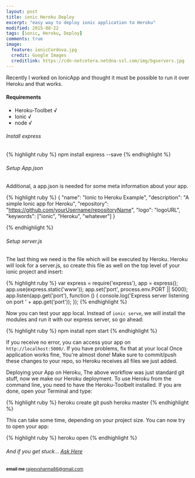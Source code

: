 ```yaml
---
layout: post
title: ionic Heroku Deploy
excerpt: "easy way to deploy ionic application to Heroku"
modified: 2015-08-22
tags: [ionic, Heroku, Deploy]
comments: true
image:
  feature: ionicCordova.jpg
  credit: Google Images
  creditlink: https://cdn-netcetera.netdna-ssl.com/img/bgservers.jpg
---
```


Recently I worked on IonicApp and thought it must be possible to run it over Heroku and that works.

#### Requirements

  * Heroku-Toolbet √
  * Ionic √
  * node √

###### Install express

{% highlight ruby %}
    npm install express --save
{% endhighlight %}

###### Setup App.json

Additional, a app.json is needed for some meta information about your app.

{% highlight ruby %}
{
    "name": "Ionic to Heroku Example",
    "description": "A simple Ionic app for Heroku",
    "repository": "https://github.com/yourUsername/repositoryName",
    "logo": "logoURL",
    "keywords": ["ionic", "Heroku", "whatever"]
}

{% endhighlight %}

###### Setup server.js

The last thing we need is the file which will be executed by Heroku. Heroku will look for a server.js,
so create this file as well on the top level of your ionic project and insert:

{% highlight ruby %}
var express = require('express'),
app = express();
app.use(express.static('www'));
app.set('port', process.env.PORT || 5000);
app.listen(app.get('port'), function () {
    console.log('Express server listening on port ' + app.get('port'));
});
{% endhighlight %}

Now you can test your app local. Instead of `ionic serve`, we will install the modules and run it with our express server,
so go ahead:

{% highlight ruby %}
npm install
npm start
{% endhighlight %}

If you receive no error, you can access your app on `http://localhost:5000/`. If you have problems, fix that at your local
Once application works fine, You're almost done! Make sure to commit/push these changes to your repo, so Heroku receives all files we just added.

Deploying your App on Heroku, The above workflow was just standard git stuff, now we make our Heroku deployment.
To use Heroku from the command line, you need to have the Heroku-Toolbelt installed.
If you are done, open your Terminal and type:

{% highlight ruby %}
heroku create
git push heroku master
{% endhighlight %}

This can take some time, depending on your project size. You can now try to open your app:

{% highlight ruby %}
heroku open
{% endhighlight %}


######  And if you get stuck… [Ask Here](http://stackoverflow.com/)

<sup> <b>email me </b>  [rajeevsharma86@gmail.com](#myfootnote1)</sup>
